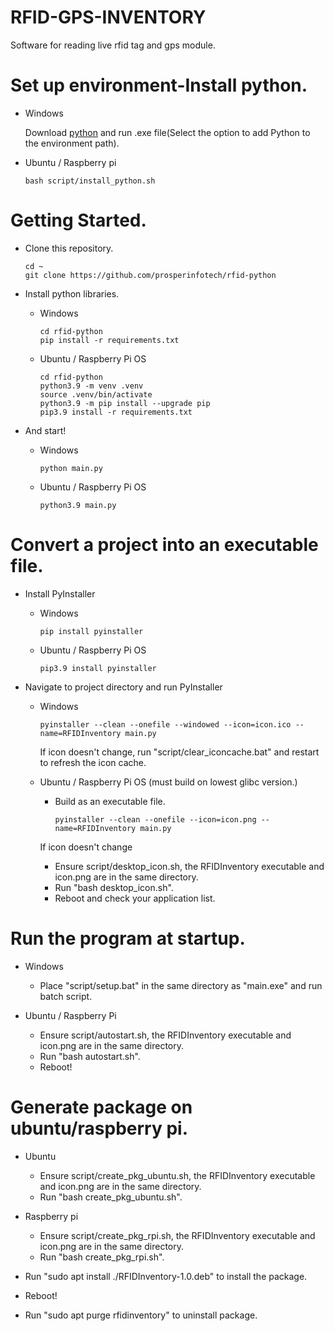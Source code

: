 # RFID-GPS-INVENTORY
Software for reading live rfid tag and gps module.

# Set up environment-Install python.

- Windows

  Download [python](https://www.python.org/ftp/python/3.9.13/python-3.9.13-amd64.exe) and run .exe file(Select the option to add Python to the environment path).
  
- Ubuntu / Raspberry pi
  
  ```shell
  bash script/install_python.sh
  ```

# Getting Started.

- Clone this repository.

    ```shell
    cd ~
    git clone https://github.com/prosperinfotech/rfid-python
    ```
  
- Install python libraries.

  - Windows
  
    ```shell
    cd rfid-python
    pip install -r requirements.txt
    ```

  - Ubuntu / Raspberry Pi OS

    ```shell
    cd rfid-python
    python3.9 -m venv .venv
    source .venv/bin/activate
    python3.9 -m pip install --upgrade pip
    pip3.9 install -r requirements.txt
    ```
    
- And start!
  
  - Windows
  
    ```shell
    python main.py
    ```
    
  - Ubuntu / Raspberry Pi OS

    ```shell
    python3.9 main.py
    ```

# Convert a project into an executable file.

- Install PyInstaller

  - Windows
  
    ```shell
    pip install pyinstaller
    ```
    
  - Ubuntu / Raspberry Pi OS

    ```shell
    pip3.9 install pyinstaller
    ```
    
- Navigate to project directory and run PyInstaller

  - Windows

    ```shell
    pyinstaller --clean --onefile --windowed --icon=icon.ico --name=RFIDInventory main.py
    ```
    
    If icon doesn't change, run "script/clear_iconcache.bat" and restart to refresh the icon cache.
      
  - Ubuntu / Raspberry Pi OS (must build on lowest glibc version.)
    
    - Build as an executable file.
      ```shell
      pyinstaller --clean --onefile --icon=icon.png --name=RFIDInventory main.py
      ```
    
    If icon doesn't change
    - Ensure script/desktop_icon.sh, the RFIDInventory executable and icon.png are in the same directory.
    - Run "bash desktop_icon.sh".
    - Reboot and check your application list.
    
# Run the program at startup.

  - Windows
    
    - Place "script/setup.bat" in the same directory as "main.exe" and run batch script.

  - Ubuntu / Raspberry Pi
    
    - Ensure script/autostart.sh, the RFIDInventory executable and icon.png are in the same directory.
    - Run "bash autostart.sh".
    - Reboot!

# Generate package on ubuntu/raspberry pi.

  - Ubuntu
    - Ensure script/create_pkg_ubuntu.sh, the RFIDInventory executable and icon.png are in the same directory.
    - Run "bash create_pkg_ubuntu.sh".
    
  - Raspberry pi
    - Ensure script/create_pkg_rpi.sh, the RFIDInventory executable and icon.png are in the same directory.
    - Run "bash create_pkg_rpi.sh".
    
  - Run "sudo apt install ./RFIDInventory-1.0.deb" to install the package.
  - Reboot!
  - Run "sudo apt purge rfidinventory" to uninstall package.